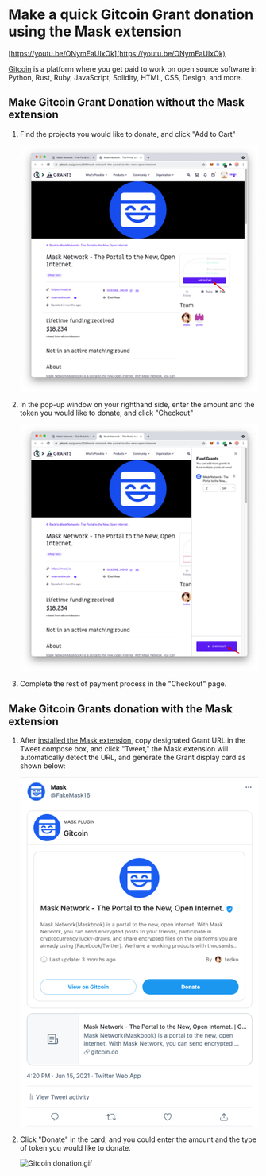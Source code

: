 # Make a quick Gitcoin Grant donation using the Mask extension

[https://youtu.be/ONymEaUIxOk](https://youtu.be/ONymEaUIxOk)

[Gitcoin](https://gitcoin.co/) is a platform where you get paid to work on open source software in Python, Rust, Ruby, JavaScript, Solidity, HTML, CSS, Design, and more.

## Make Gitcoin Grant Donation without the Mask extension

1. Find the projects you would like to donate, and click "Add to Cart"

    ![Gitcoin Donation 1.jpg](Make%20a%20quick%20Gitcoin%20Grant%20donation%20using%20the%20Mask%208f5c24b3fc8844b6ad8ee45a2ec40e1e/Gitcoin_Donation_1.jpg)

2. In the pop-up window on your righthand side, enter the amount and the token you would like to donate, and click "Checkout"

    ![Gitcoin Donation 2.jpg](Make%20a%20quick%20Gitcoin%20Grant%20donation%20using%20the%20Mask%208f5c24b3fc8844b6ad8ee45a2ec40e1e/Gitcoin_Donation_2.jpg)

3. Complete the rest of payment process in the "Checkout" page.

## Make Gitcoin Grants donation with the Mask extension

1. After [installed the Mask extension](https://www.notion.so/Installation-set-up-8147f28c734c4038b4cba4b6ba9a772f), copy designated Grant URL in the Tweet compose box, and click "Tweet," the Mask extension will automatically detect the URL, and generate the Grant display card as shown below:

    ![gitcoin - mask.png](Make%20a%20quick%20Gitcoin%20Grant%20donation%20using%20the%20Mask%208f5c24b3fc8844b6ad8ee45a2ec40e1e/gitcoin_-_mask.png)

2. Click "Donate" in the card, and you could enter the amount and the type of token you would like to donate.

    ![Gitcoin donation.gif](Make%20a%20quick%20Gitcoin%20Grant%20donation%20using%20the%20Mask%208f5c24b3fc8844b6ad8ee45a2ec40e1e/Gitcoin_donation.gif)